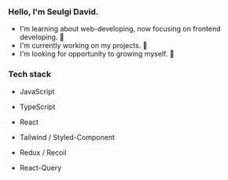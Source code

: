### Hello, I'm Seulgi David.

- I'm learning about web-developing, now focusing on frontend developing. 🌱
- I'm currently working on my projects. 🔭
- I'm looking for opportunity to growing myself. 🌱

### Tech stack
- JavaScript
- TypeScript

- React
- Tailwind / Styled-Component
- Redux / Recoil
- React-Query
